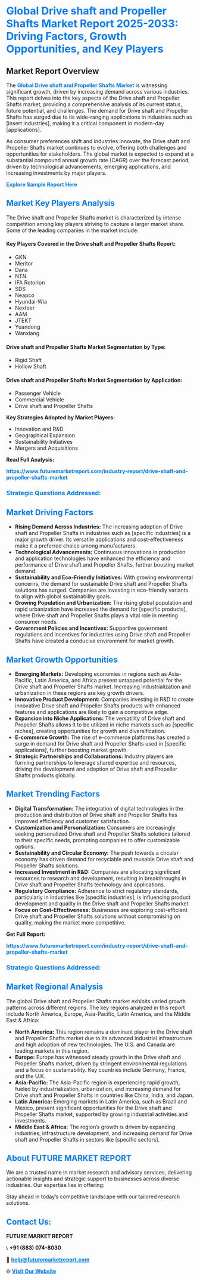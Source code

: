 <h1 style="color: #007BFF;">Global Drive shaft and Propeller Shafts Market Report 2025-2033: Driving Factors, Growth Opportunities, and Key Players</h1>

<section id="overview">
<h2>Market Report Overview</h2>
<p>The <a href="https://www.futuremarketreport.com/industry-report/drive-shaft-and-propeller-shafts-market" style="color: #007BFF; text-decoration: none;"><strong>Global Drive shaft and Propeller Shafts Market</strong></a> is witnessing significant growth, driven by increasing demand across various industries. This report delves into the key aspects of the Drive shaft and Propeller Shafts market, providing a comprehensive analysis of its current status, future potential, and challenges. The demand for Drive shaft and Propeller Shafts has surged due to its wide-ranging applications in industries such as [insert industries], making it a critical component in modern-day [applications].</p>
<p>As consumer preferences shift and industries innovate, the Drive shaft and Propeller Shafts market continues to evolve, offering both challenges and opportunities for stakeholders. The global market is expected to expand at a substantial compound annual growth rate (CAGR) over the forecast period, driven by technological advancements, emerging applications, and increasing investments by major players.</p>
</section>

<section id="overview">
<p><a href="https://www.futuremarketreport.com/request-sample/reportId=126624" style="color: #007BFF; text-decoration: none;"><strong>Explore Sample Report Here</strong></a></p>
</section>

<section id="key-players">
<h2 style="color: #007BFF;">Market Key Players Analysis</h2>
<p>The Drive shaft and Propeller Shafts market is characterized by intense competition among key players striving to capture a larger market share. Some of the leading companies in the market include:</p>
<h4>Key Players Covered in the Drive shaft and Propeller Shafts Report:</h4>
<ul><li>GKN</li><li>Meritor</li><li>Dana</li><li>NTN</li><li>IFA Rotorion</li><li>SDS</li><li>Neapco</li><li>Hyundai-Wia</li><li>Nexteer</li><li>AAM</li><li>JTEKT</li><li>Yuandong</li><li>Wanxiang</li></ul>
<h4>Drive shaft and Propeller Shafts Market Segmentation by Type:</h4>
<ul><li>Rigid Shaft</li><li>Hollow Shaft</li></ul>

<h4>Drive shaft and Propeller Shafts Market Segmentation by Application:</h4>
<ul><li>Passenger Vehicle</li><li>Commercial Vehicle</li><li>Drive shaft and Propeller Shafts</li></ul>
<p><strong>Key Strategies Adopted by Market Players:</strong></p>
<ul>
<li>Innovation and R&D</li>
<li>Geographical Expansion</li>
<li>Sustainability Initiatives</li>
<li>Mergers and Acquisitions</li>
</ul>
</section>

<section>
<p><strong>Read Full Analysis: </strong></p><a href="https://www.futuremarketreport.com/industry-report/drive-shaft-and-propeller-shafts-market" style="color: #007BFF; text-decoration: none;"><strong>https://www.futuremarketreport.com/industry-report/drive-shaft-and-propeller-shafts-market</strong></a>
<h3 style="color: #007BFF;">Strategic Questions Addressed:</h3>
</section>

<section id="driving-factors">
<h2 style="color: #007BFF;">Market Driving Factors</h2>
<ul>
<li><strong>Rising Demand Across Industries:</strong> The increasing adoption of Drive shaft and Propeller Shafts in industries such as [specific industries] is a major growth driver. Its versatile applications and cost-effectiveness make it a preferred choice among manufacturers.</li>
<li><strong>Technological Advancements:</strong> Continuous innovations in production and application technologies have enhanced the efficiency and performance of Drive shaft and Propeller Shafts, further boosting market demand.</li>
<li><strong>Sustainability and Eco-Friendly Initiatives:</strong> With growing environmental concerns, the demand for sustainable Drive shaft and Propeller Shafts solutions has surged. Companies are investing in eco-friendly variants to align with global sustainability goals.</li>
<li><strong>Growing Population and Urbanization:</strong> The rising global population and rapid urbanization have increased the demand for [specific products], where Drive shaft and Propeller Shafts plays a vital role in meeting consumer needs.</li>
<li><strong>Government Policies and Incentives:</strong> Supportive government regulations and incentives for industries using Drive shaft and Propeller Shafts have created a conducive environment for market growth.</li>
</ul>
</section>

<section id="growth-opportunities">
<h2 style="color: #007BFF;">Market Growth Opportunities</h2>
<ul>
<li><strong>Emerging Markets:</strong> Developing economies in regions such as Asia-Pacific, Latin America, and Africa present untapped potential for the Drive shaft and Propeller Shafts market. Increasing industrialization and urbanization in these regions are key growth drivers.</li>
<li><strong>Innovative Product Development:</strong> Companies investing in R&D to create innovative Drive shaft and Propeller Shafts products with enhanced features and applications are likely to gain a competitive edge.</li>
<li><strong>Expansion into Niche Applications:</strong> The versatility of Drive shaft and Propeller Shafts allows it to be utilized in niche markets such as [specific niches], creating opportunities for growth and diversification.</li>
<li><strong>E-commerce Growth:</strong> The rise of e-commerce platforms has created a surge in demand for Drive shaft and Propeller Shafts used in [specific applications], further boosting market growth.</li>
<li><strong>Strategic Partnerships and Collaborations:</strong> Industry players are forming partnerships to leverage shared expertise and resources, driving the development and adoption of Drive shaft and Propeller Shafts products globally.</li>
</ul>
</section>

<section id="trending-factors">
<h2 style="color: #007BFF;">Market Trending Factors</h2>
<ul>
<li><strong>Digital Transformation:</strong> The integration of digital technologies in the production and distribution of Drive shaft and Propeller Shafts has improved efficiency and customer satisfaction.</li>
<li><strong>Customization and Personalization:</strong> Consumers are increasingly seeking personalized Drive shaft and Propeller Shafts solutions tailored to their specific needs, prompting companies to offer customizable options.</li>
<li><strong>Sustainability and Circular Economy:</strong> The push towards a circular economy has driven demand for recyclable and reusable Drive shaft and Propeller Shafts solutions.</li>
<li><strong>Increased Investment in R&D:</strong> Companies are allocating significant resources to research and development, resulting in breakthroughs in Drive shaft and Propeller Shafts technology and applications.</li>
<li><strong>Regulatory Compliance:</strong> Adherence to strict regulatory standards, particularly in industries like [specific industries], is influencing product development and quality in the Drive shaft and Propeller Shafts market.</li>
<li><strong>Focus on Cost-Effectiveness:</strong> Businesses are exploring cost-efficient Drive shaft and Propeller Shafts solutions without compromising on quality, making the market more competitive.</li>
</ul>
</section>

<section>
<p><strong>Get Full Report: </strong></p><a href="https://www.futuremarketreport.com/industry-report/drive-shaft-and-propeller-shafts-market" style="color: #007BFF; text-decoration: none;"><strong>https://www.futuremarketreport.com/industry-report/drive-shaft-and-propeller-shafts-market</strong></a>
<h3 style="color: #007BFF;">Strategic Questions Addressed:</h3>
</section>


<section id="regional-analysis">
<h2 style="color: #007BFF;">Market Regional Analysis</h2>
<p>The global Drive shaft and Propeller Shafts market exhibits varied growth patterns across different regions. The key regions analyzed in this report include North America, Europe, Asia-Pacific, Latin America, and the Middle East & Africa:</p>
<ul>
<li><strong>North America:</strong> This region remains a dominant player in the Drive shaft and Propeller Shafts market due to its advanced industrial infrastructure and high adoption of new technologies. The U.S. and Canada are leading markets in this region.</li>
<li><strong>Europe:</strong> Europe has witnessed steady growth in the Drive shaft and Propeller Shafts market, driven by stringent environmental regulations and a focus on sustainability. Key countries include Germany, France, and the U.K.</li>
<li><strong>Asia-Pacific:</strong> The Asia-Pacific region is experiencing rapid growth, fueled by industrialization, urbanization, and increasing demand for Drive shaft and Propeller Shafts in countries like China, India, and Japan.</li>
<li><strong>Latin America:</strong> Emerging markets in Latin America, such as Brazil and Mexico, present significant opportunities for the Drive shaft and Propeller Shafts market, supported by growing industrial activities and investments.</li>
<li><strong>Middle East & Africa:</strong> The region’s growth is driven by expanding industries, infrastructure development, and increasing demand for Drive shaft and Propeller Shafts in sectors like [specific sectors].</li>
</ul>
</section>

<footer>
<h2 style="color: #007BFF;">About FUTURE MARKET REPORT</h2>
<p>We are a trusted name in market research and advisory services, delivering actionable insights and strategic support to businesses across diverse industries. Our expertise lies in offering:</p>

<p>Stay ahead in today’s competitive landscape with our tailored research solutions.</p>

<h2 style="color: #007BFF;">Contact Us:</h2>
<p><strong>FUTURE MARKET REPORT</strong></p>
<p>📞 <strong>+91 (883) 074-8030</strong></p>
<p>📧 <strong><a href="mailto:help@futuremarketreport.com" style="color: #007BFF;">help@futuremarketreport.com</a></strong></p>
<p>🌐 <strong><a href="https://www.futuremarketreport.com/" style="color: #007BFF;">Visit Our Website</a></strong></p>
</footer>